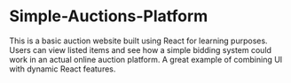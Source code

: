 # Simple-Auctions-Platform
This is a basic auction website built using React for learning purposes. Users can view listed items and see how a simple bidding system could work in an actual online auction platform. A great example of combining UI with dynamic React features.
